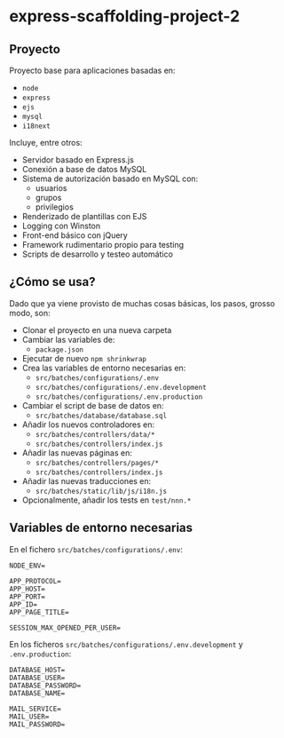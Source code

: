 # express-scaffolding-project-2

## Proyecto

Proyecto base para aplicaciones basadas en:
  - `node`
  - `express`
  - `ejs`
  - `mysql`
  - `i18next`

Incluye, entre otros:
  - Servidor basado en Express.js
  - Conexión a base de datos MySQL
  - Sistema de autorización basado en MySQL con:
    - usuarios
    - grupos
    - privilegios
  - Renderizado de plantillas con EJS
  - Logging con Winston
  - Front-end básico con jQuery
  - Framework rudimentario propio para testing
  - Scripts de desarrollo y testeo automático

## ¿Cómo se usa?

Dado que ya viene provisto de muchas cosas básicas, los pasos, grosso modo, son:

  - Clonar el proyecto en una nueva carpeta
  - Cambiar las variables de:
    - `package.json`
  - Ejecutar de nuevo `npm shrinkwrap`
  - Crea las variables de entorno necesarias en:
    - `src/batches/configurations/.env`
    - `src/batches/configurations/.env.development`
    - `src/batches/configurations/.env.production`
  - Cambiar el script de base de datos en:
    - `src/batches/database/database.sql`
  - Añadir los nuevos controladores en:
    - `src/batches/controllers/data/*`
    - `src/batches/controllers/index.js`
  - Añadir las nuevas páginas en:
    - `src/batches/controllers/pages/*`
    - `src/batches/controllers/index.js`
  - Añadir las nuevas traducciones en:
    - `src/batches/static/lib/js/i18n.js`
  - Opcionalmente, añadir los tests en `test/nnn.*`

## Variables de entorno necesarias

En el fichero `src/batches/configurations/.env`:

```
NODE_ENV=

APP_PROTOCOL=
APP_HOST=
APP_PORT=
APP_ID=
APP_PAGE_TITLE=

SESSION_MAX_OPENED_PER_USER=
```

En los ficheros `src/batches/configurations/.env.development` y `.env.production`:

```
DATABASE_HOST=
DATABASE_USER=
DATABASE_PASSWORD=
DATABASE_NAME=

MAIL_SERVICE=
MAIL_USER=
MAIL_PASSWORD=
```

